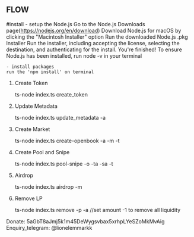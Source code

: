 ## FLOW

#install
	- setup the Node.js
	Go to the Node.js Downloads page(https://nodejs.org/en/download)
	Download Node.js for macOS by clicking the "Macintosh Installer" option
	Run the downloaded Node.js .pkg Installer
	Run the installer, including accepting the license, selecting the destination, and authenticating for the install.
	You're finished! To ensure Node.js has been installed, run node -v in your terminal 
	
	- install packages
	run the 'npm install' on terminal


1. Create Token

	ts-node index.ts create_token

2. Update Metadata

	ts-node index.ts update_metadata -a <tokenaddress>

3. Create Market
    
	ts-node index.ts create-openbook -a <tokenaddress> -m <minimum order size> -t <minimum price tick>

4. Create Pool and Snipe

    ts-node index.ts pool-snipe -o <openbook> -ta <tokenamount> -sa <solamount> -t <time>

5. Airdrop

	ts-node index.ts airdrop -m <tokenaddress>

6. Remove LP

	ts-node index.ts remove -p <pooladdress> -a <amount>  //set amount -1 to remove all liquidity

Donate: 5aGbT8aJmj5k1m45DeWygsvbax5xrhpLYeSZoMkMvAig
Enquiry_telegram: @lionelemmarkk

